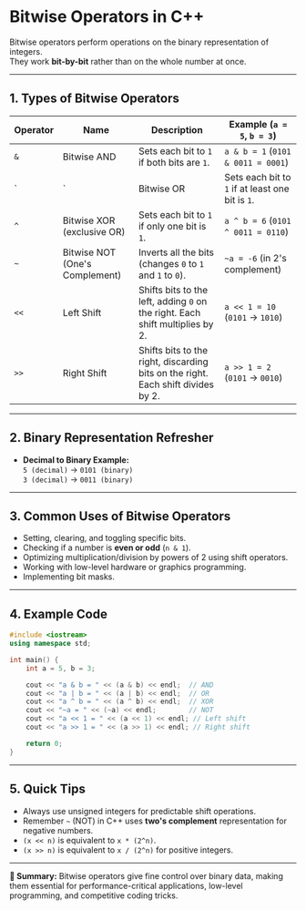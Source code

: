 # Bitwise Operators in C++

Bitwise operators perform operations on the binary representation of integers.  
They work **bit-by-bit** rather than on the whole number at once.

---

## **1. Types of Bitwise Operators**

| Operator | Name                     | Description                                                                 | Example (`a = 5`, `b = 3`) |
|----------|--------------------------|-----------------------------------------------------------------------------|----------------------------|
| `&`      | Bitwise AND               | Sets each bit to `1` if both bits are `1`.                                  | `a & b = 1` (`0101 & 0011 = 0001`) |
| `|`      | Bitwise OR                | Sets each bit to `1` if at least one bit is `1`.                            | `a | b = 7` (`0101 | 0011 = 0111`) |
| `^`      | Bitwise XOR (exclusive OR)| Sets each bit to `1` if only one bit is `1`.                                | `a ^ b = 6` (`0101 ^ 0011 = 0110`) |
| `~`      | Bitwise NOT (One's Complement) | Inverts all the bits (changes `0` to `1` and `1` to `0`).                  | `~a = -6` (in 2's complement) |
| `<<`     | Left Shift                | Shifts bits to the left, adding `0` on the right. Each shift multiplies by 2.| `a << 1 = 10` (`0101` → `1010`) |
| `>>`     | Right Shift               | Shifts bits to the right, discarding bits on the right. Each shift divides by 2.| `a >> 1 = 2` (`0101` → `0010`) |

---

## **2. Binary Representation Refresher**
- **Decimal to Binary Example:**  
  `5 (decimal)` → `0101 (binary)`  
  `3 (decimal)` → `0011 (binary)`

---

## **3. Common Uses of Bitwise Operators**
- Setting, clearing, and toggling specific bits.
- Checking if a number is **even or odd** (`n & 1`).
- Optimizing multiplication/division by powers of 2 using shift operators.
- Working with low-level hardware or graphics programming.
- Implementing bit masks.

---

## **4. Example Code**
```cpp
#include <iostream>
using namespace std;

int main() {
    int a = 5, b = 3;

    cout << "a & b = " << (a & b) << endl;  // AND
    cout << "a | b = " << (a | b) << endl;  // OR
    cout << "a ^ b = " << (a ^ b) << endl;  // XOR
    cout << "~a = " << (~a) << endl;        // NOT
    cout << "a << 1 = " << (a << 1) << endl; // Left shift
    cout << "a >> 1 = " << (a >> 1) << endl; // Right shift

    return 0;
}
````

---

## **5. Quick Tips**

* Always use unsigned integers for predictable shift operations.
* Remember `~` (NOT) in C++ uses **two's complement** representation for negative numbers.
* `(x << n)` is equivalent to `x * (2^n)`.
* `(x >> n)` is equivalent to `x / (2^n)` for positive integers.

---

**📌 Summary:**
Bitwise operators give fine control over binary data, making them essential for performance-critical applications, low-level programming, and competitive coding tricks.

```

